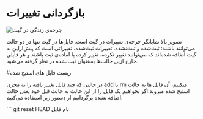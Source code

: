 بازگردانی تغییرات
=====

![چرخه‌ی زندگی در گیت](http://git-scm.com/book/en/v2/book/02-git-basics/images/lifecycle.png)

تصویر بالا نمایانگر چرخه‌ی تغییرات در گیت است. فایل‌ها در گیت تنها در دو حالت می‌توانند باشند: ثبت‌شده و ثبت‌نشده. تغییرات ثبت‌شده، تغییراتی است که پیش‌ازاین به گیت اضافه شده‌اند که می‌توانند تغییر نکرده، تغییر کرده یا آماده‌ی ثبت باشند و هر فایلی خارج ازین حالت‌ها به‌عنوان ثبت‌نشده در نظر گرفته می‌شود.

#ریست فایل های استیج شده

در حالتی که چند فایل تغییر یافته را به مخزن add یا rm میکنیم، آن فایل ها به حالت استیج شده میروند.اگر بخواهیم یک فایل را از این حالت به حالت قبل خود یعنی حالت اضافه نشده برگردانیم از دستور زیر استفاده می‌کنیم:

‍```
git reset HEAD نام فایل
```






